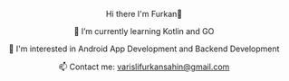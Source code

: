 <p align="center">Hi there I'm Furkan👋</p>                                                     
<p align="center"> 🌱 I’m currently learning Kotlin and GO</p>
<p align="center"> 🤔 I'm interested in Android App Development and Backend Development </p>
<p align="center"> 📫 Contact me: <a href="mailto:varislifurkansahin@gmail.com">varislifurkansahin@gmail.com</a>
</p>

<!--
**Niferyus/Niferyus** is a ✨ _special_ ✨ repository because its `README.md` (this file) appears on your GitHub profile.

Here are some ideas to get you started:

- 🔭 I’m currently working on ...
- 🌱 I’m currently learning ...
- 👯 I’m looking to collaborate on ...
- 🤔 I’m looking for help with ...
- 💬 Ask me about ...
- 📫 How to reach me: ...
- 😄 Pronouns: ...
- ⚡ Fun fact: ...
-->
